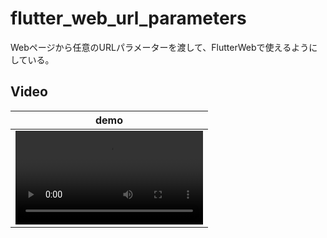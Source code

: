 # flutter_web_url_parameters

Webページから任意のURLパラメーターを渡して、FlutterWebで使えるようにしている。

## Video
demo |
:--: |
<video src="https://user-images.githubusercontent.com/73928886/134147614-e830b6fe-168c-4db9-aae6-3de128f89533.mov" width="300" /> |

